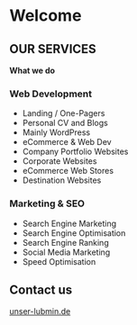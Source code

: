 # Welcome

## OUR SERVICES
**What we do**

### Web Development
* Landing / One-Pagers
* Personal CV and Blogs
* Mainly WordPress
* eCommerce & Web Dev
* Company Portfolio Websites
* Corporate Websites
* eCommerce Web Stores
* Destination Websites


### Marketing & SEO
* Search Engine Marketing
* Search Engine Optimisation
* Search Engine Ranking
* Social Media Marketing
* Speed Optimisation

## Contact us

 [unser-lubmin.de](https://unser-lubmin.de)

